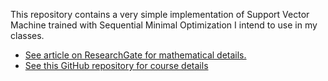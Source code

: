 This repository contains a very simple implementation of Support Vector Machine trained with Sequential Minimal Optimization I intend to use in my classes.


* <a href="https://www.researchgate.net/publication/344460740_Yet_more_simple_SMO_algorithm">See article on ResearchGate for mathematical details.</a>
* <a href="https://github.com/fbeilstein/machine_learning"> See this GitHub repository for course details</a>
